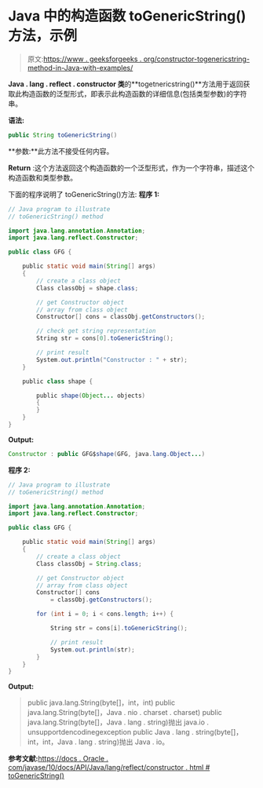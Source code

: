 # Java 中的构造函数 toGenericString()方法，示例

> 原文:[https://www . geeksforgeeks . org/constructor-togenericstring-method-in-Java-with-examples/](https://www.geeksforgeeks.org/constructor-togenericstring-method-in-java-with-examples/)

**Java . lang . reflect . constructor 类**的**togetnericstring()**方法用于返回获取此构造函数的泛型形式，即表示此构造函数的详细信息(包括类型参数)的字符串。

**语法:**

```java
public String toGenericString()

```

**参数:**此方法不接受任何内容。

**Return** :这个方法返回这个构造函数的一个泛型形式，作为一个字符串，描述这个构造函数和类型参数。

下面的程序说明了 toGenericString()方法:
**程序 1:**

```java
// Java program to illustrate
// toGenericString() method

import java.lang.annotation.Annotation;
import java.lang.reflect.Constructor;

public class GFG {

    public static void main(String[] args)
    {
        // create a class object
        Class classObj = shape.class;

        // get Constructor object
        // array from class object
        Constructor[] cons = classObj.getConstructors();

        // check get string representation
        String str = cons[0].toGenericString();

        // print result
        System.out.println("Constructor : " + str);
    }

    public class shape {

        public shape(Object... objects)
        {
        }
    }
}
```

**Output:**

```java
Constructor : public GFG$shape(GFG, java.lang.Object...)

```

**程序 2:**

```java
// Java program to illustrate
// toGenericString() method

import java.lang.annotation.Annotation;
import java.lang.reflect.Constructor;

public class GFG {

    public static void main(String[] args)
    {
        // create a class object
        Class classObj = String.class;

        // get Constructor object
        // array from class object
        Constructor[] cons
            = classObj.getConstructors();

        for (int i = 0; i < cons.length; i++) {

            String str = cons[i].toGenericString();

            // print result
            System.out.println(str);
        }
    }
}
```

**Output:**

> public java.lang.String(byte[]，int，int)
> public java.lang.String(byte[]，Java . nio . charset . charset)
> public java.lang.String(byte[]，Java . lang . string)抛出 java.io . unsupportdencodinegexception
> public Java . lang . string(byte[]，int，int，Java . lang . string)抛出 Java . io。

**参考文献:**[https://docs . Oracle . com/javase/10/docs/API/Java/lang/reflect/constructor . html # toGenericString()](https://docs.oracle.com/javase/10/docs/api/java/lang/reflect/Constructor.html#toGenericString())